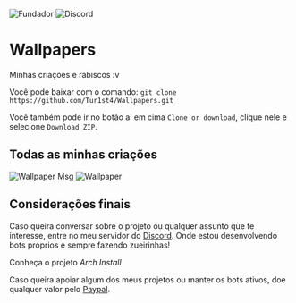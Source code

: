 ![Fundador](https://img.shields.io/badge/Fundador-Tur1st4-red.svg?style=for-the-badge&logo=arch-linux) ![Discord](https://img.shields.io/badge/Chat-Discord-blue.svg?style=for-the-badge&logo=Discord)

# Wallpapers
Minhas criações e rabiscos :v


Você pode baixar com o comando: `git clone https://github.com/Tur1st4/Wallpapers.git`

Você também pode ir no botão ai em cima `Clone or download`, clique nele e selecione `Download ZIP`.


## Todas as minhas criações
![Wallpaper Msg](https://user-images.githubusercontent.com/39463391/56072087-dea7d100-5d69-11e9-879e-87228b2e38cc.png)
![Wallpaper](https://user-images.githubusercontent.com/39463391/56072088-dea7d100-5d69-11e9-856f-bced0df9b62c.png)


## Considerações finais

Caso queira conversar sobre o projeto ou qualquer assunto que te interesse, entre no meu servidor do [Discord](https://discord.gg/HjRDBQQ).
Onde estou desenvolvendo bots próprios e sempre fazendo zueirinhas!

Conheça o projeto _Arch Install_

Caso queira apoiar algum dos meus projetos ou manter os bots ativos, doe qualquer valor pelo [Paypal](https://www.paypal.com/cgi-bin/webscr?cmd=_s-xclick&hosted_button_id=WFKSH5C6K6XAG&source=url).
